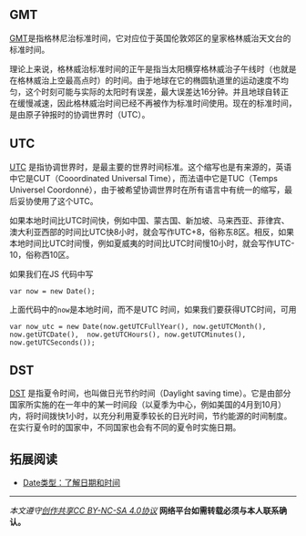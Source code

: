 ## GMT
[GMT](https://zh.wikipedia.org/wiki/%E6%A0%BC%E6%9E%97%E5%B0%BC%E6%B2%BB%E5%B9%B3%E6%97%B6)是指格林尼治标准时间，它对应位于英国伦敦郊区的皇家格林威治天文台的标准时间。

理论上来说，格林威治标准时间的正午是指当太阳横穿格林威治子午线时（也就是在格林威治上空最高点时）的时间。由于地球在它的椭圆轨道里的运动速度不均匀，这个时刻可能与实际的太阳时有误差，最大误差达16分钟。并且地球自转正在缓慢减速，因此格林威治时间已经不再被作为标准时间使用。现在的标准时间，是由原子钟报时的协调世界时（UTC）。

## UTC
[UTC](https://zh.wikipedia.org/wiki/%E5%8D%8F%E8%B0%83%E4%B8%96%E7%95%8C%E6%97%B6) 是指协调世界时，是最主要的世界时间标准。这个缩写也是有来源的，英语中它是CUT（Cooordinated Universal Time），而法语中它是TUC（Temps Universel Coordonné），由于被希望协调世界时在所有语言中有统一的缩写，最后妥协使用了这个UTC。

如果本地时间比UTC时间快，例如中国、蒙古国、新加坡、马来西亚、菲律宾、澳大利亚西部的时间比UTC快8小时，就会写作UTC+8，俗称东8区。相反，如果本地时间比UTC时间慢，例如夏威夷的时间比UTC时间慢10小时，就会写作UTC-10，俗称西10区。

如果我们在JS 代码中写
```
var now = new Date(); 
```
上面代码中的`now`是本地时间，而不是UTC 时间，如果我们要获得UTC时间，可用
```
var now_utc = new Date(now.getUTCFullYear(), now.getUTCMonth(), now.getUTCDate(),  now.getUTCHours(), now.getUTCMinutes(), now.getUTCSeconds());
```

## DST
[DST](https://zh.wikipedia.org/wiki/%E5%A4%8F%E6%97%B6%E5%88%B6) 是指夏令时间，也叫做日光节约时间（Daylight saving time）。它是由部分国家所实施的在一年中的某一时间段（以夏季为中心，例如美国的4月到10月）内，将时间拨快1小时，以充分利用夏季较长的日光时间，节约能源的时间制度。在实行夏令时的国家中，不同国家也会有不同的夏令时实施日期。

## 拓展阅读
* [Date类型：了解日期和时间]([http://acgtofe.com/posts/2014/08/a-tale-of-date/](http://acgtofe.com/posts/2014/08/a-tale-of-date/))

***

*本文遵守[创作共享CC BY-NC-SA 4.0协议](http://creativecommons.org/licenses/by-nc-sa/4.0/)*
**网络平台如需转载必须与本人联系确认。**
